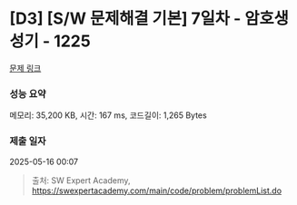 # [D3] [S/W 문제해결 기본] 7일차 - 암호생성기 - 1225 

[문제 링크](https://swexpertacademy.com/main/code/problem/problemDetail.do?contestProbId=AV14uWl6AF0CFAYD) 

### 성능 요약

메모리: 35,200 KB, 시간: 167 ms, 코드길이: 1,265 Bytes

### 제출 일자

2025-05-16 00:07



> 출처: SW Expert Academy, https://swexpertacademy.com/main/code/problem/problemList.do